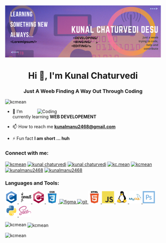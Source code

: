 ![](img/Learning%20Something%20New%20Always.png)



<h1 align="center">Hi 👋, I'm Kunal Chaturvedi</h1>
<h3 align="center">Just A Weeb Finding A Way Out Through Coding</h3>

<p align="left"> <img src="https://komarev.com/ghpvc/?username=kcmean&label=Profile%20views&color=0e75b6&style=flat" alt="kcmean" /> </p>

<img align="right" alt="Coding" width="400" src="https://images-cdn.newscred.com/Zz0zYTVmMjFjNDQ0OGIxMWViYmExMTE1NWU0ZjkwYzAwMg==">

- 🌱 I’m currently learning **WEB DEVELOPEMENT**

- 📫 How to reach me **kunalmanu2468@gmail.com**

- ⚡ Fun fact **I am short ... huh**

<h3 align="left">Connect with me:</h3>
<p align="left">
<a href="https://codepen.io/kcmean" target="blank"><img align="center" src="https://raw.githubusercontent.com/rahuldkjain/github-profile-readme-generator/master/src/images/icons/Social/codepen.svg" alt="kcmean" height="30" width="40" /></a>
<a href="https://linkedin.com/in/kunal chaturvedi" target="blank"><img align="center" src="https://raw.githubusercontent.com/rahuldkjain/github-profile-readme-generator/master/src/images/icons/Social/linked-in-alt.svg" alt="kunal chaturvedi" height="30" width="40" /></a>
<a href="https://stackoverflow.com/users/kunal chaturvedi" target="blank"><img align="center" src="https://raw.githubusercontent.com/rahuldkjain/github-profile-readme-generator/master/src/images/icons/Social/stack-overflow.svg" alt="kunal chaturvedi" height="30" width="40" /></a>
<a href="https://instagram.com/kc.mean" target="blank"><img align="center" src="https://raw.githubusercontent.com/rahuldkjain/github-profile-readme-generator/master/src/images/icons/Social/instagram.svg" alt="kc.mean" height="30" width="40" /></a>
<a href="https://www.codechef.com/users/kcmean" target="blank"><img align="center" src="https://cdn.jsdelivr.net/npm/simple-icons@3.1.0/icons/codechef.svg" alt="kcmean" height="30" width="40" /></a>
<a href="https://www.hackerrank.com/kunalmanu2468" target="blank"><img align="center" src="https://raw.githubusercontent.com/rahuldkjain/github-profile-readme-generator/master/src/images/icons/Social/hackerrank.svg" alt="kunalmanu2468" height="30" width="40" /></a>
<a href="https://codeforces.com/profile/kunalmanu2468" target="blank"><img align="center" src="https://raw.githubusercontent.com/rahuldkjain/github-profile-readme-generator/master/src/images/icons/Social/codeforces.svg" alt="kunalmanu2468" height="30" width="40" /></a>
</p>

<h3 align="left">Languages and Tools:</h3>
<p align="left"> <a href="https://www.cprogramming.com/" target="_blank" rel="noreferrer"> <img src="https://raw.githubusercontent.com/devicons/devicon/master/icons/c/c-original.svg" alt="c" width="40" height="40"/> </a> <a href="https://canvasjs.com" target="_blank" rel="noreferrer"> <img src="https://raw.githubusercontent.com/Hardik0307/Hardik0307/master/assets/canvasjs-charts.svg" alt="canvasjs" width="40" height="40"/> </a> <a href="https://www.w3schools.com/cpp/" target="_blank" rel="noreferrer"> <img src="https://raw.githubusercontent.com/devicons/devicon/master/icons/cplusplus/cplusplus-original.svg" alt="cplusplus" width="40" height="40"/> </a> <a href="https://www.w3schools.com/css/" target="_blank" rel="noreferrer"> <img src="https://raw.githubusercontent.com/devicons/devicon/master/icons/css3/css3-original-wordmark.svg" alt="css3" width="40" height="40"/> </a> <a href="https://www.figma.com/" target="_blank" rel="noreferrer"> <img src="https://www.vectorlogo.zone/logos/figma/figma-icon.svg" alt="figma" width="40" height="40"/> </a> <a href="https://git-scm.com/" target="_blank" rel="noreferrer"> <img src="https://www.vectorlogo.zone/logos/git-scm/git-scm-icon.svg" alt="git" width="40" height="40"/> </a> <a href="https://www.w3.org/html/" target="_blank" rel="noreferrer"> <img src="https://raw.githubusercontent.com/devicons/devicon/master/icons/html5/html5-original-wordmark.svg" alt="html5" width="40" height="40"/> </a> <a href="https://developer.mozilla.org/en-US/docs/Web/JavaScript" target="_blank" rel="noreferrer"> <img src="https://raw.githubusercontent.com/devicons/devicon/master/icons/javascript/javascript-original.svg" alt="javascript" width="40" height="40"/> </a> <a href="https://www.linux.org/" target="_blank" rel="noreferrer"> 
<img src="https://raw.githubusercontent.com/devicons/devicon/master/icons/linux/linux-original.svg" alt="linux" width="40" height="40"/> </a> <a href="https://www.mysql.com/" target="_blank" rel="noreferrer"> <img src="https://raw.githubusercontent.com/devicons/devicon/master/icons/mysql/mysql-original-wordmark.svg" alt="mysql" width="40" height="40"/> </a> <a href="https://www.photoshop.com/en" target="_blank" rel="noreferrer"> <img src="https://raw.githubusercontent.com/devicons/devicon/master/icons/photoshop/photoshop-line.svg" alt="photoshop" width="40" height="40"/> </a> <a href="https://www.python.org" target="_blank" rel="noreferrer"> <img src="https://raw.githubusercontent.com/devicons/devicon/master/icons/python/python-original.svg" alt="python" width="40" height="40"/> </a> <a href="https://sass-lang.com" target="_blank" rel="noreferrer"> <img src="https://raw.githubusercontent.com/devicons/devicon/master/icons/sass/sass-original.svg" alt="sass" width="40" height="40"/> </a> </p>

<p><img align="left" src="https://github-readme-stats.vercel.app/api/top-langs?username=kcmean&show_icons=true&locale=en&layout=compact" alt="kcmean" /></p>

<p>&nbsp;<img align="center" src="https://github-readme-stats.vercel.app/api?username=kcmean&show_icons=true&locale=en" alt="kcmean" /></p>

<p><img align="center" src="https://github-readme-streak-stats.herokuapp.com/?user=kcmean&" alt="kcmean" /></p>
